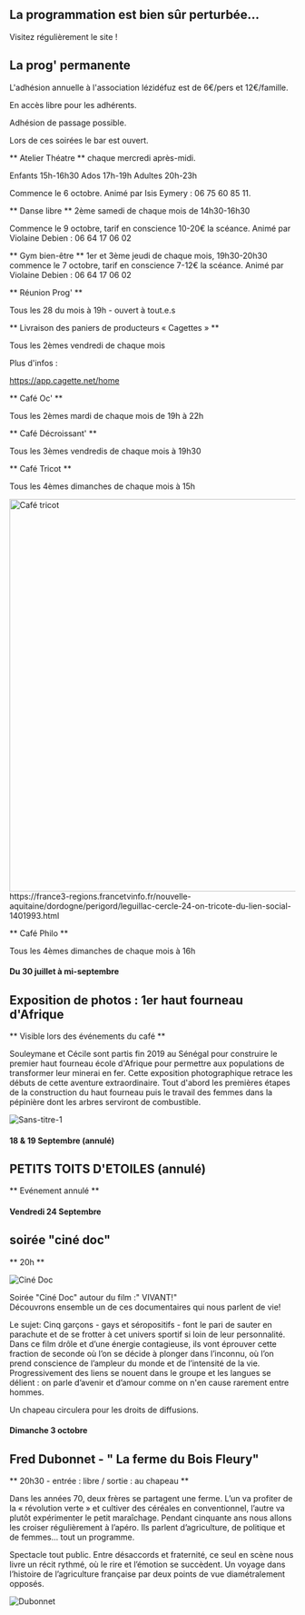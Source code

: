 

<!-- Exemple:

#### mardi 10 mars
## Café Oc.
** A partir de 18h30 **  
Où l'on partage <del>un bon repas à 8 €</del> tout en bavardant en occitan...   
__En auberge espagnole ! ! !__  
Chasdun pòrta son minjat e n'um boira tot aquò. Chacun apporte son repas et on mélange le tout. 
 [>>>> SOYEZ BENEVOLE,CLIQUEZ ICI<<<](http://www.date.marsnet.org/zqqlm9esy2sd2tfo)

fin exemple -->


## La programmation est bien sûr perturbée...
Visitez régulièrement le site !

## La prog' permanente

L'adhésion annuelle à l'association lézidéfuz est de 6€/pers et 12€/famille.

En accès libre pour les adhérents.

Adhésion de passage possible.

Lors de ces soirées le bar est ouvert.



** Atelier Théatre **
chaque mercredi après-midi.

Enfants 15h-16h30 
Ados 17h-19h 
Adultes 20h-23h

Commence le 6 octobre.
Animé par Isis Eymery : 06 75 60 85 11.  


** Danse libre **
2ème samedi de chaque mois de 14h30-16h30

Commence le 9 octobre, tarif en conscience 10-20€ la scéance.
Animé par Violaine Debien : 06 64 17 06 02


** Gym bien-être **
1er et 3ème jeudi de chaque mois, 19h30-20h30
commence le 7 octobre, tarif en conscience 7-12€ la scéance. 
Animé par Violaine Debien : 06 64 17 06 02
      


** Réunion Prog' **

Tous les 28 du mois à 19h - ouvert à tout.e.s



** Livraison des paniers de producteurs « Cagettes » **

Tous les 2èmes vendredi de chaque mois

Plus d'infos :

https://app.cagette.net/home



** Café Oc' **

Tous les 2èmes mardi de chaque mois de 19h à 22h



** Café Décroissant' **

Tous les 3èmes vendredis de chaque mois à 19h30



** Café Tricot **

Tous les 4èmes dimanches de chaque mois à 15h

<img width="691" alt="Café tricot" src="https://user-images.githubusercontent.com/77194514/132258126-2237668e-bc70-4688-9b77-b1c282652e94.png">
https://france3-regions.francetvinfo.fr/nouvelle-aquitaine/dordogne/perigord/leguillac-cercle-24-on-tricote-du-lien-social-1401993.html



** Café Philo **

Tous les 4èmes dimanches de chaque mois à 16h



#### Du 30 juillet à mi-septembre

## Exposition de photos : 1er haut fourneau d'Afrique
** Visible lors des événements du café **

Souleymane et Cécile sont partis fin 2019 au Sénégal pour construire le premier haut fourneau école d'Afrique pour permettre aux populations de transformer leur minerai en fer. Cette exposition photographique retrace les débuts de cette aventure extraordinaire. Tout d'abord les premières étapes de la construction du haut fourneau puis le travail des femmes dans la pépinière dont les arbres serviront de combustible. 

![Sans-titre-1](https://user-images.githubusercontent.com/77194514/128901371-8cc3c64a-be7c-412b-804b-53456952fe56.jpg)


#### 18 & 19 Septembre (annulé)

## PETITS TOITS D'ETOILES (annulé)
** Evénement annulé **

#### Vendredi 24 Septembre
## soirée "ciné doc"  
** 20h **

![Ciné Doc](https://user-images.githubusercontent.com/77194514/133459596-3d23124d-d135-422c-b350-f06d00fdb382.jpeg)


Soirée "Ciné Doc" autour du film :" VIVANT!"  
Découvrons ensemble  un de ces documentaires qui nous  parlent de vie!  
 
 
Le sujet: Cinq garçons - gays et séropositifs - font le pari de sauter en parachute et de se frotter à cet univers sportif si loin de leur personnalité. Dans ce film drôle et d’une énergie contagieuse, ils vont éprouver cette fraction de seconde où l’on se décide à plonger dans l’inconnu, où l’on prend conscience de l’ampleur du monde et de l’intensité de la vie. Progressivement des liens se nouent dans le groupe et les langues se délient : on parle d’avenir et d’amour comme on n'en cause rarement entre hommes.

Un chapeau circulera pour les droits de diffusions.

#### Dimanche 3 octobre
## Fred Dubonnet - " La ferme du Bois Fleury"
** 20h30 - entrée : libre / sortie : au chapeau **

Dans les années 70, deux frères se partagent une ferme. L’un va profiter de
la « révolution verte » et cultiver des céréales en conventionnel, l’autre va
plutôt expérimenter le petit maraîchage. Pendant cinquante ans nous allons
les croiser régulièrement à l’apéro. Ils parlent d’agriculture, de politique et
de femmes... tout un programme.

Spectacle tout public. Entre désaccords et fraternité, ce seul en scène nous
livre un récit rythmé, où le rire et l’émotion se succèdent. Un voyage dans
l’histoire de l’agriculture française par deux points de vue diamétralement
opposés. 

![Dubonnet](https://user-images.githubusercontent.com/77194514/134544329-87238a86-92ac-40a0-9828-76b2810c72db.jpeg)







